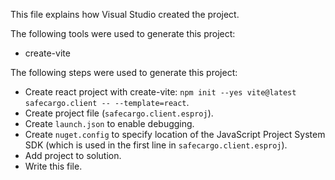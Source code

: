 This file explains how Visual Studio created the project.

The following tools were used to generate this project:
- create-vite

The following steps were used to generate this project:
- Create react project with create-vite: `npm init --yes vite@latest safecargo.client -- --template=react`.
- Create project file (`safecargo.client.esproj`).
- Create `launch.json` to enable debugging.
- Create `nuget.config` to specify location of the JavaScript Project System SDK (which is used in the first line in `safecargo.client.esproj`).
- Add project to solution.
- Write this file.
